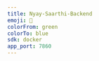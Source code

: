 ```yaml
---
title: Nyay-Saarthi-Backend
emoji: 🚀
colorFrom: green
colorTo: blue
sdk: docker
app_port: 7860
---
```

